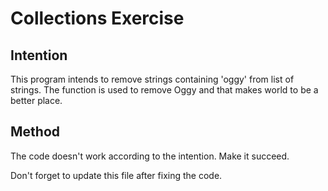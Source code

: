 # Collections Exercise

## Intention

This program intends to remove strings containing 'oggy' from list of strings.
The function is used to remove Oggy and that makes world to be a better place.

## Method

The code doesn't work according to the intention. Make it succeed.

Don't forget to update this file after fixing the code.
